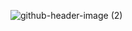 ![github-header-image (2)](https://github.com/CodeBreaker200/assistant/assets/91616131/27151a28-da12-4404-a223-821983f4c3ec)

